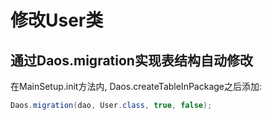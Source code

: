 # 修改User类

## 通过Daos.migration实现表结构自动修改

在MainSetup.init方法内, Daos.createTableInPackage之后添加:

```java
Daos.migration(dao, User.class, true, false);
```
